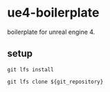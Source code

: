 # ue4-boilerplate
boilerplate for unreal engine 4. 

## setup

```
git lfs install
```

```
git lfs clone ${git_repository}
```
